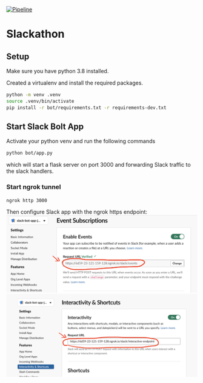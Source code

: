 [![Pipeline](https://github.com/pujunru/slackathon/actions/workflows/pipeline.yaml/badge.svg?branch=main)](https://github.com/pujunru/slackathon/actions/workflows/pipeline.yaml)
# Slackathon

## Setup
Make sure you have python 3.8 installed. 

Created a virtualenv and install the required packages.
```bash
python -m venv .venv
source .venv/bin/activate
pip install -r bot/requirements.txt -r requirements-dev.txt
```

## Start Slack Bolt App
Activate your python venv and run the following commands
```bash
python bot/app.py
```
which will start a flask server on port 3000 and forwarding Slack traffic to the slack handlers.


### Start ngrok tunnel
```bash
ngrok http 3000
```
Then configure Slack app with the ngrok https endpoint:
![](docs/assets/slack_setting_update_1.png)
![](docs/assets/slack_setting_update_2.png)
